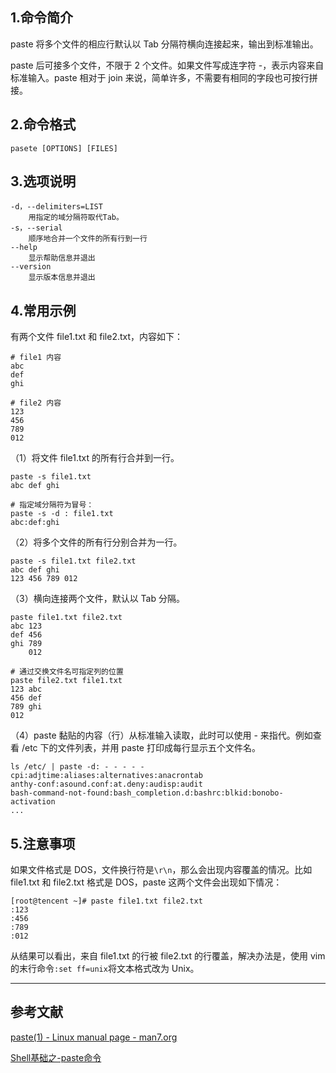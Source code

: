 ## 1.命令简介
paste 将多个文件的相应行默认以 Tab 分隔符横向连接起来，输出到标准输出。

paste 后可接多个文件，不限于 2 个文件。如果文件写成连字符 -，表示内容来自标准输入。paste 相对于 join 来说，简单许多，不需要有相同的字段也可按行拼接。

## 2.命令格式
```
pasete [OPTIONS] [FILES]
```

## 3.选项说明
```
-d，--delimiters=LIST
	用指定的域分隔符取代Tab。
-s，--serial
	顺序地合并一个文件的所有行到一行
--help
	显示帮助信息并退出
--version
	显示版本信息并退出
```

## 4.常用示例
有两个文件 file1.txt 和 file2.txt，内容如下：
```
# file1 内容
abc
def
ghi

# file2 内容
123
456
789
012
```
（1）将文件 file1.txt 的所有行合并到一行。
```
paste -s file1.txt
abc	def	ghi

# 指定域分隔符为冒号：
paste -s -d : file1.txt
abc:def:ghi
```

（2）将多个文件的所有行分别合并为一行。
```
paste -s file1.txt file2.txt
abc	def	ghi
123	456	789	012
```

（3）横向连接两个文件，默认以 Tab 分隔。
```
paste file1.txt file2.txt
abc	123
def	456
ghi	789
	012

# 通过交换文件名可指定列的位置
paste file2.txt file1.txt
123	abc
456	def
789	ghi
012	
```

（4）paste 黏贴的内容（行）从标准输入读取，此时可以使用 - 来指代。例如查看 /etc 下的文件列表，并用 paste 打印成每行显示五个文件名。
```
ls /etc/ | paste -d: - - - - -
cpi:adjtime:aliases:alternatives:anacrontab
anthy-conf:asound.conf:at.deny:audisp:audit
bash-command-not-found:bash_completion.d:bashrc:blkid:bonobo-activation
...
```

## 5.注意事项
如果文件格式是 DOS，文件换行符是`\r\n`，那么会出现内容覆盖的情况。比如 file1.txt 和 file2.txt 格式是 DOS，paste 这两个文件会出现如下情况：
```
[root@tencent ~]# paste file1.txt file2.txt
:123
:456
:789
:012
```
从结果可以看出，来自 file1.txt 的行被 file2.txt 的行覆盖，解决办法是，使用 vim 的末行命令`:set ff=unix`将文本格式改为 Unix。

---
## 参考文献
[paste(1) - Linux manual page - man7.org](http://man7.org/linux/man-pages/man1/paste.1.html)

[Shell基础之-paste命令](https://blog.csdn.net/wanglei_storage/article/details/48256311)
